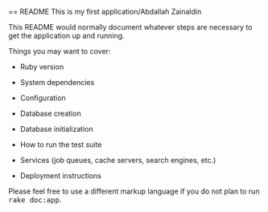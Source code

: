 == README
This is my first application/Abdallah Zainaldin

This README would normally document whatever steps are necessary to get the
application up and running.

Things you may want to cover:

* Ruby version

* System dependencies

* Configuration

* Database creation

* Database initialization

* How to run the test suite

* Services (job queues, cache servers, search engines, etc.)

* Deployment instructions




Please feel free to use a different markup language if you do not plan to run
<tt>rake doc:app</tt>.
